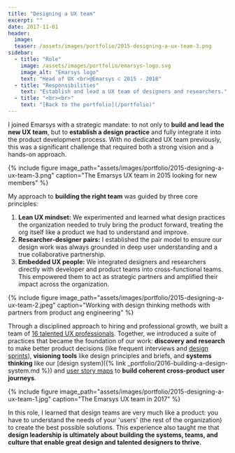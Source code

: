```yaml
---
title: "Designing a UX team"
excerpt: ""
date: 2017-11-01
header:
  image:
  teaser: /assets/images/portfolio/2015-designing-a-ux-team-3.png
sidebar:
  - title: "Role"
    image: /assets/images/portfolio/emarsys-logo.svg
    image_alt: "Emarsys logo"
    text: "Head of UX <br>@Emarsys ⊂ 2015 - 2018"
  - title: "Responsibilities"
    text: "Establish and lead a UX team of designers and researchers."
  - title: "<br><br>"
    text: "[Back to the portfolio](/portfolio)"
---
```


I joined Emarsys with a strategic mandate: to not only to **build and lead the new UX team**, but to **establish a design practice** and fully integrate it into the product development process. With no dedicated UX team previously, this was a significant challenge that required both a strong vision and a hands-on approach.

{% include figure image_path="assets/images/portfolio/2015-designing-a-ux-team-3.png" caption="The Emarsys UX team in 2015 looking for new members" %}

My approach to **building the right team** was guided by three core principles:

1. **Lean UX mindset:** We experimented and learned what design practices the organization needed to truly bring the product forward, treating the org itself like a product we had to understand and improve.
2. **Researcher-designer pairs:** I established the pair model to ensure our design work was always grounded in deep user understanding and a true collaborative partnership.
3. **Embedded UX people:** We integrated designers and researchers directly with developer and product teams into cross-functional teams. This empowered them to act as strategic partners and amplified their impact across the organization.

{% include figure image_path="assets/images/portfolio/2015-designing-a-ux-team-2.jpeg" caption="Working with design thinking methods with partners from product ang engineering" %}

Through a disciplined approach to hiring and professional growth, we built a team of [16 talented UX professionals](https://blog.craftlab.hu/hiring-ux-people-at-emarsys-e12f5bfdd5fb). Together, we introduced a suite of practices that became the foundation of our work: **discovery and research** to make better product decisions (like frequent interviews and [design sprints](https://medium.com/emarsys-design/running-the-design-sprint-at-emarsys-4b40a4cecc47)), **visioning tools** like design principles and briefs, and **systems thinking** like our [design system]({% link _portfolio/2016-building-a-design-system.md %}) and [user story maps](https://blog.craftlab.hu/drawing-houses-fb6893facfbe) to **build coherent cross-product user journeys**.

{% include figure image_path="assets/images/portfolio/2015-designing-a-ux-team-1.jpg" caption="The Emarsys UX team in 2017" %}

In this role, I learned that design teams are very much like a product: you have to understand the needs of your 'users' (the rest of the organization) to create the best possible solutions. This experience also taught me that **design leadership is ultimately about building the systems, teams, and culture that enable great design and talented designers to thrive.**